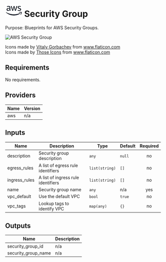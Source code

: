 # ![AWS](aws-logo.png) Security Group

Purpose: Blueprints for AWS Security Groups.

![AWS Security Group](aws\_security\_group.png)

<div>Icons made by <a href="https://www.flaticon.com/authors/vitaly-gorbachev" title="Vitaly Gorbachev">Vitaly Gorbachev</a> from <a href="https://www.flaticon.com/" title="Flaticon">www.flaticon.com</a></div>
<div>Icons made by <a href="https://www.flaticon.com/authors/those-icons" title="Those Icons">Those Icons</a> from <a href="https://www.flaticon.com/" title="Flaticon">www.flaticon.com</a></div>

## Requirements

No requirements.

## Providers

| Name | Version |
|------|---------|
| aws | n/a |

## Inputs

| Name | Description | Type | Default | Required |
|------|-------------|------|---------|:--------:|
| description | Security group description | `any` | `null` | no |
| egress\_rules | A list of egress rule identifiers | `list(string)` | `[]` | no |
| ingress\_rules | A list of ingress rule identifiers | `list(string)` | `[]` | no |
| name | Security group name | `any` | n/a | yes |
| vpc\_default | Use the default VPC | `bool` | `true` | no |
| vpc\_tags | Lookup tags to identify VPC | `map(any)` | `{}` | no |

## Outputs

| Name | Description |
|------|-------------|
| security\_group\_id | n/a |
| security\_group\_name | n/a |

